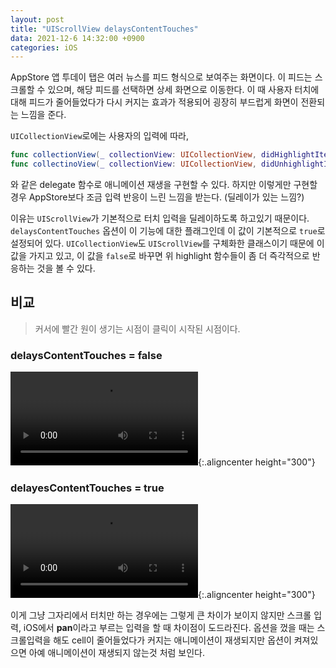 ```yaml
---
layout: post
title: "UIScrollView delaysContentTouches"
data: 2021-12-6 14:32:00 +0900
categories: iOS
---
```


AppStore 앱 투데이 탭은 여러 뉴스를 피드 형식으로 보여주는 화면이다. 이 피드는 스크롤할 수 있으며, 해당 피드를 선택하면 상세 화면으로 이동한다. 이 때 사용자 터치에 대해 피드가 줄어들었다가 다시 커지는 효과가 적용되어 굉장히 부드럽게 화면이 전환되는 느낌을 준다.

`UICollectionView`로에는 사용자의 입력에 따라,

```swift
func collectionView(_ collectionView: UICollectionView, didHighlightItemAt indexPath: IndexPath)
func collectinoView(_ collectionView: UICollectionView, didUnhighlightItemAt indexPath: IndexPath)
```

와 같은 delegate 함수로 애니메이션 재생을 구현할 수 있다. 하지만 이렇게만 구현할 경우 AppStore보다 조금 입력 반응이 느린 느낌을 받는다. (딜레이가 있는 느낌?)

이유는 `UIScrollView`가 기본적으로 터치 입력을 딜레이하도록 하고있기 때문이다. `delaysContentTouches` 옵션이 이 기능에 대한 플래그인데 이 값이 기본적으로 `true`로 설정되어 있다. `UICollectionView`도 `UIScrollView`를 구체화한 클래스이기 때문에 이 값을 가지고 있고, 이 값을 `false`로 바꾸면 위 highlight 함수들이 좀 더 즉각적으로 반응하는 것을 볼 수 있다.

## 비교

> 커서에 빨간 원이 생기는 시점이 클릭이 시작된 시점이다.

### delaysContentTouches = false

![delay_off](/assets/iOS/scrollview_delay_off.mp4){:.aligncenter height="300"}

### delayesContentTouches = true
![delay_on](/assets/iOS/scrollview_delay_on.mp4){:.aligncenter height="300"}

이게 그냥 그자리에서 터치만 하는 경우에는 그렇게 큰 차이가 보이지 않지만 스크롤 입력, iOS에서 **pan**이라고 부르는 입력을 할 때 차이점이 도드라진다. 옵션을 껐을 때는 스크롤입력을 해도 cell이 줄어들었다가 커지는 애니메이션이 재생되지만 옵션이 켜져있으면 아예 애니메이션이 재생되지 않는것 처럼 보인다.